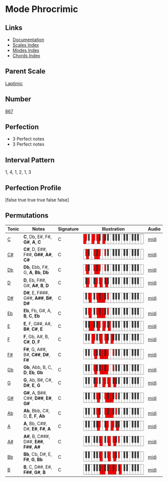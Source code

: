 # Mode Phrocrimic

## Links

- [Documentation](index.md)
- [Scales Index](Scales.md)
- [Modes Index](Modes.md)
- [Chords Index](Chords.md)

## Parent Scale

[Laptimic](ScaleLaptimic.md)

## Number

[867](https://ianring.com/musictheory/scales/867)

## Perfection

- 3 Perfect notes
- 3 Perfect notes

## Interval Pattern

1, 4, 1, 2, 1, 3

## Perfection Profile

[false true true true false false]

## Permutations

| Tonic | Notes | Signature | Illustration | Audio |
|-------|-------|-----------|--------------|-------|
| [C](ModeCNaturalPhrocrimic.md) | **C**, Db, E#, F#, **G#**, **A**, **C** | C | ![CNaturalPhrocrimic](ModeCNaturalPhrocrimic.png) | [midi](https://github.com/edipermadi/music/blob/main/docs/ModeCNaturalPhrocrimic.mid?raw=true) |
| [C#](ModeCSharpPhrocrimic.md) | **C#**, D, E##, F##, **G##**, **A#**, **C#** | C | ![CSharpPhrocrimic](ModeCSharpPhrocrimic.png) | [midi](https://github.com/edipermadi/music/blob/main/docs/ModeCSharpPhrocrimic.mid?raw=true) |
| [Db](ModeDFlatPhrocrimic.md) | **Db**, Ebb, F#, G, **A**, **Bb**, **Db** | C | ![DFlatPhrocrimic](ModeDFlatPhrocrimic.png) | [midi](https://github.com/edipermadi/music/blob/main/docs/ModeDFlatPhrocrimic.mid?raw=true) |
| [D](ModeDNaturalPhrocrimic.md) | **D**, Eb, F##, G#, **A#**, **B**, **D** | C | ![DNaturalPhrocrimic](ModeDNaturalPhrocrimic.png) | [midi](https://github.com/edipermadi/music/blob/main/docs/ModeDNaturalPhrocrimic.mid?raw=true) |
| [D#](ModeDSharpPhrocrimic.md) | **D#**, E, F###, G##, **A##**, **B#**, **D#** | C | ![DSharpPhrocrimic](ModeDSharpPhrocrimic.png) | [midi](https://github.com/edipermadi/music/blob/main/docs/ModeDSharpPhrocrimic.mid?raw=true) |
| [Eb](ModeEFlatPhrocrimic.md) | **Eb**, Fb, G#, A, **B**, **C**, **Eb** | C | ![EFlatPhrocrimic](ModeEFlatPhrocrimic.png) | [midi](https://github.com/edipermadi/music/blob/main/docs/ModeEFlatPhrocrimic.mid?raw=true) |
| [E](ModeENaturalPhrocrimic.md) | **E**, F, G##, A#, **B#**, **C#**, **E** | C | ![ENaturalPhrocrimic](ModeENaturalPhrocrimic.png) | [midi](https://github.com/edipermadi/music/blob/main/docs/ModeENaturalPhrocrimic.mid?raw=true) |
| [F](ModeFNaturalPhrocrimic.md) | **F**, Gb, A#, B, **C#**, **D**, **F** | C | ![FNaturalPhrocrimic](ModeFNaturalPhrocrimic.png) | [midi](https://github.com/edipermadi/music/blob/main/docs/ModeFNaturalPhrocrimic.mid?raw=true) |
| [F#](ModeFSharpPhrocrimic.md) | **F#**, G, A##, B#, **C##**, **D#**, **F#** | C | ![FSharpPhrocrimic](ModeFSharpPhrocrimic.png) | [midi](https://github.com/edipermadi/music/blob/main/docs/ModeFSharpPhrocrimic.mid?raw=true) |
| [Gb](ModeGFlatPhrocrimic.md) | **Gb**, Abb, B, C, **D**, **Eb**, **Gb** | C | ![GFlatPhrocrimic](ModeGFlatPhrocrimic.png) | [midi](https://github.com/edipermadi/music/blob/main/docs/ModeGFlatPhrocrimic.mid?raw=true) |
| [G](ModeGNaturalPhrocrimic.md) | **G**, Ab, B#, C#, **D#**, **E**, **G** | C | ![GNaturalPhrocrimic](ModeGNaturalPhrocrimic.png) | [midi](https://github.com/edipermadi/music/blob/main/docs/ModeGNaturalPhrocrimic.mid?raw=true) |
| [G#](ModeGSharpPhrocrimic.md) | **G#**, A, B##, C##, **D##**, **E#**, **G#** | C | ![GSharpPhrocrimic](ModeGSharpPhrocrimic.png) | [midi](https://github.com/edipermadi/music/blob/main/docs/ModeGSharpPhrocrimic.mid?raw=true) |
| [Ab](ModeAFlatPhrocrimic.md) | **Ab**, Bbb, C#, D, **E**, **F**, **Ab** | C | ![AFlatPhrocrimic](ModeAFlatPhrocrimic.png) | [midi](https://github.com/edipermadi/music/blob/main/docs/ModeAFlatPhrocrimic.mid?raw=true) |
| [A](ModeANaturalPhrocrimic.md) | **A**, Bb, C##, D#, **E#**, **F#**, **A** | C | ![ANaturalPhrocrimic](ModeANaturalPhrocrimic.png) | [midi](https://github.com/edipermadi/music/blob/main/docs/ModeANaturalPhrocrimic.mid?raw=true) |
| [A#](ModeASharpPhrocrimic.md) | **A#**, B, C###, D##, **E##**, **F##**, **A#** | C | ![ASharpPhrocrimic](ModeASharpPhrocrimic.png) | [midi](https://github.com/edipermadi/music/blob/main/docs/ModeASharpPhrocrimic.mid?raw=true) |
| [Bb](ModeBFlatPhrocrimic.md) | **Bb**, Cb, D#, E, **F#**, **G**, **Bb** | C | ![BFlatPhrocrimic](ModeBFlatPhrocrimic.png) | [midi](https://github.com/edipermadi/music/blob/main/docs/ModeBFlatPhrocrimic.mid?raw=true) |
| [B](ModeBNaturalPhrocrimic.md) | **B**, C, D##, E#, **F##**, **G#**, **B** | C | ![BNaturalPhrocrimic](ModeBNaturalPhrocrimic.png) | [midi](https://github.com/edipermadi/music/blob/main/docs/ModeBNaturalPhrocrimic.mid?raw=true) |
